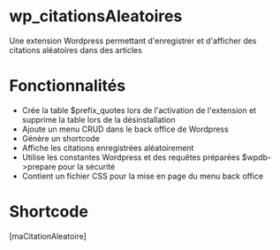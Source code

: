 # wp_citationsAleatoires
Une extension Wordpress permettant d'enregistrer et d'afficher des citations aléatoires dans des articles

# Fonctionnalités
<ul>
  <li>Crée la table $prefix_quotes lors de l'activation de l'extension et supprime la table lors de la désinstallation</li>
  <li>Ajoute un menu CRUD dans le back office de Wordpress</li>
  <li>Génère un shortcode</li>
  <li>Affiche les citations enregistrées aléatoirement</li>
  <li>Utilise les constantes Wordpress et des requêtes préparées $wpdb->prepare pour la sécurité</li>
  <li>Contient un fichier CSS pour la mise en page du menu back office</li>
</ul>

# Shortcode
[maCitationAleatoire]
